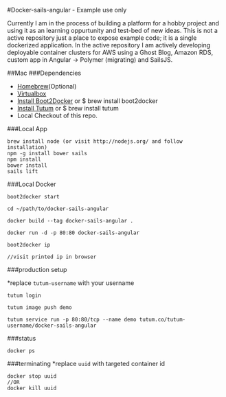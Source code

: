 #Docker-sails-angular - Example use only

Currently I am in the process of building a platform for a hobby project and using it as an learning oppurtunity and test-bed of new ideas. This is not a active repository just a place to expose example code; it is a single dockerized application. In the active repository I am actively developing deployable container clusters for AWS using a Ghost Blog, Amazon RDS, custom app in Angular -> Polymer (migrating) and SailsJS.

##Mac
###Dependencies
- [Homebrew](http://brew.sh)(Optional)
- [Virtualbox](https://www.virtualbox.org/wiki/Downloads)
- [Install Boot2Docker](http://boot2docker.io) or $ brew install boot2docker
- [Install Tutum](https://tutum.freshdesk.com/support/solutions/articles/5000049209-installing-the-command-line-interface-tool) or $ brew install tutum
- Local Checkout of this repo.

###Local App

```
brew install node (or visit http://nodejs.org/ and follow installation)
npm -g install bower sails
npm install
bower install
sails lift

```

###Local Docker

```
boot2docker start

cd ~/path/to/docker-sails-angular

docker build --tag docker-sails-angular .

docker run -d -p 80:80 docker-sails-angular

boot2docker ip

//visit printed ip in browser

```

###production setup

*replace `tutum-username` with your username

```
tutum login

tutum image push demo

tutum service run -p 80:80/tcp --name demo tutum.co/tutum-username/docker-sails-angular

```

###status

```
docker ps

```

###terminating
*replace `uuid` with targeted container id

```
docker stop uuid
//OR
docker kill uuid

```